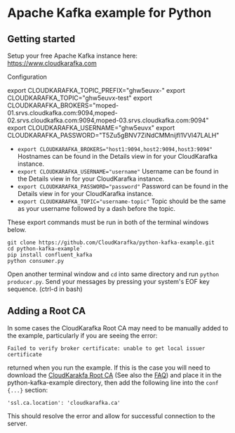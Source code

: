 # Apache Kafka example for Python


## Getting started

Setup your free Apache Kafka instance here: https://www.cloudkarafka.com

Configuration

export CLOUDKARAFKA_TOPIC_PREFIX="ghw5euvx-"
export CLOUDKARAFKA_TOPIC="ghw5euvx-test"
export CLOUDKARAFKA_BROKERS="moped-01.srvs.cloudkafka.com:9094,moped-02.srvs.cloudkafka.com:9094,moped-03.srvs.cloudkafka.com:9094"
export CLOUDKARAFKA_USERNAME="ghw5euvx"
export CLOUDKARAFKA_PASSWORD="T5Zu5gBNV7ZiNdCMMnijfl1VVl47LALH"


* `export CLOUDKARAFKA_BROKERS="host1:9094,host2:9094,host3:9094"`
  Hostnames can be found in the Details view in for your CloudKarafka instance.
* `export CLOUDKARAFKA_USERNAME="username"`
  Username can be found in the Details view in for your CloudKarafka instance.
* `export CLOUDKARAFKA_PASSWORD="password"`
  Password can be found in the Details view in for your CloudKarafka instance.
* `export CLOUDKARAFKA_TOPIC="username-topic"`
  Topic should be the same as your username followed by a dash before the topic.

These export commands must be run in both of the terminal windows below.

```
git clone https://github.com/CloudKarafka/python-kafka-example.git
cd python-kafka-example`
pip install confluent_kafka
python consumer.py
```

Open another terminal window and `cd` into same directory and run `python producer.py`.
Send your messages by pressing your system's EOF key sequence. (ctrl-d in bash)

## Adding a Root CA

In some cases the CloudKarafka Root CA may need to be manually added to the example, particularly if you are seeing the error:
```
Failed to verify broker certificate: unable to get local issuer certificate 
```
returned when you run the example. If this is the case you will need to download the [CloudKarakfa Root CA](https://www.cloudkarafka.com/certs/cloudkarafka.ca) (See also the [FAQ](https://www.cloudkarafka.com/docs/faq.html)) and place it in the python-kafka-example directory, then add the following line into the `conf {...}` section:
```
'ssl.ca.location': 'cloudkarafka.ca'
```
This should resolve the error and allow for successful connection to the server.
